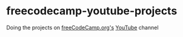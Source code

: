# freecodecamp-youtube-projects
Doing the projects on [freeCodeCamp.org's](https://www.freeCodeCamp.org) [YouTube](https://www.youtube.com/c/Freecodecamp) channel
